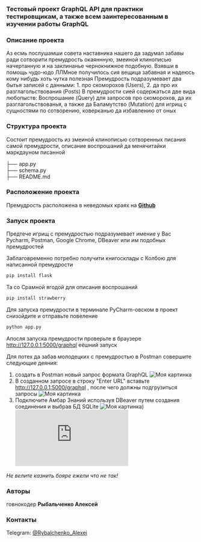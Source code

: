 
### Тестовый проект GraphQL API для практики тестировщикам, а также всем заинтересованным в изучении работы GraphQL 

### Описание проекта
Аз есмь послушамши совета наставника нашего да задумал забавы ради сотворити премудрость окаяннную, змеиной клинописью начертанную и на заклинанье чернокнижное подобную. Взявши в помощь чудо-юдо ЛЛМное получилось сия вещица забавная и надеюсь кому нибудь хоть чутка полезная
Премудрость подразумевает два бытья записей с данными: 1. про скоморохов (Users), 2. да про их разглагольствования (Posts)
В премудрости сией содержаться две вида любопыств: 
Воспрошание (Query) для запросов про скоморохов, да их разглагольствованья, а также да Баламутство (Mutation) для игрищ с сущностями по сотворению, коверканью да избавлению от оных  

### Структура проекта

Состоит премудрость из змеиной клинописью сотворенных писания самой премудрости, описание воспрошаний да менячитайки маркдауном писанной

├── app.py          
├── schema.py      
├── README.md                
   

### Расположение проекта
Премудрость расположена в неведомых краях на [**Github**](https://github.com/fisher111111111/GraphQL)

### Запуск проекта  

Предтече игрищ с премудростью подразумевает имение у Вас Pycharm, Postman, Google Chrome, DBeaver или им подобных премудростей 

Заблаговременно потребно получити книгосклады с Колбою для написанной премудрости
```bash
pip install flask
````
Та со Срамной ягодой для описания воспрошаний
```bash
pip install strawberry
````

Для запуска премудрости в терминале PyCharm-овском в проект снизойдите и отправьте повеление 
```bash
python app.py
```
Апосля запуска премудрости проверьте в браузере http://127.0.0.1:5000/graphql еёшний запуск

Для потех да забав молодецких с премудростью в Postman совершите следующие деяния:
1. создать в Postman новый запрос формата GraphQL
![Моя картинка](https://github.com/fisher111111111/GraphQL_API/blob/main/GraphQL_API/Postman1.png)
2. В созданном запросе в строку "Enter URL" вставьте http://127.0.0.1:5000/graphql , после чего должны подгрузиться запросы
![Моя картинка](https://github.com/fisher111111111/GraphQL_API/blob/main/GraphQL_API/Postman2.png)
3. Подключите Амбар Знаний используя DBeaver путем создания соединения и выбрав БД SQLite
![Моя картинка](https://github.com/fisher111111111/GraphQL_API/blob/main/GraphQL_API/Postman2.png))
![Моя картинка](https://github.com/fisher111111111/GraphQL_API/edit/main/GraphQL_API_DB/Readme.md)

*Не велите казнить бояре ежели что не так!*

### Авторы
говнокодер **Рыбальченко Алексей**
### Контакты

Telegram: [@Rybalchenko_Alexei]()





